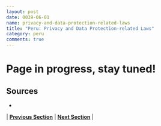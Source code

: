```yaml
---
layout: post
date: 0039-06-01
name: privacy-and-data-protection-related-laws
title: "Peru: Privacy and Data Protection-related Laws"
category: peru
comments: true
---
```


# Page in progress, stay tuned!

Sources
---
- 

| **[Previous Section](https://neo-project.github.io/global-blockchain-compliance-hub//peru/peru-securities-related-laws.html)** | **[Next Section](https://neo-project.github.io/global-blockchain-compliance-hub//peru/peru-final-liability.html)** |
